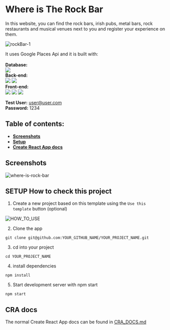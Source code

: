 # Where is The Rock Bar
In this website, you can find the rock bars, irish pubs, metal bars, rock restaurants and musical venues next to you and register your experience on them.

![rockBar-1](https://github.com/thards89/manga-managment-app-front-end/assets/96024390/c700a6d8-91d2-4598-a5c5-b7e1228fda2a)

It uses Google Places Api and it is built with:<br>
<br> 
<b> Database: </b> <br>
![](https://img.shields.io/badge/PostgreSQL-316192?style=for-the-badge&logo=postgresql&logoColor=white) 
<br>
<b> Back-end:</b>  <br>
![](https://img.shields.io/badge/Node.js-339933?style=for-the-badge&logo=nodedotjs&logoColor=white)
![](https://img.shields.io/badge/Express.js-000000?style=for-the-badge&logo=express&logoColor=white)
<br>
<b> Front-end:</b> <br>
![](https://img.shields.io/badge/React-20232A?style=for-the-badge&logo=react&logoColor=61DAFB) 
![](https://img.shields.io/badge/Redux-593D88?style=for-the-badge&logo=redux&logoColor=white)
![](https://img.shields.io/badge/Tailwind_CSS-38B2AC?style=for-the-badge&logo=tailwind-css&logoColor=white)

<b>Test User:</b> user@user.com
<br>
<b> Password:</b>  1234
 
## Table of contents:
- **[Screenshots](#setup-how-to-use-this-template)**
- **[Setup](#setup-how-to-use-this-template)**
- **[Create React App docs](#cra-docs)**

## Screenshots
![where-is-rock-bar](https://github.com/thards89/manga-managment-app-front-end/assets/96024390/56b30c88-73de-490e-9078-18468f84141f)

## SETUP How to check this project

1. Create a new project based on this template using the `Use this template` button (optional)

![HOW_TO_USE](https://user-images.githubusercontent.com/20372832/77003323-70966180-695d-11ea-8abe-b362d57135f3.gif)

2. Clone the app

```
git clone git@github.com:YOUR_GITHUB_NAME/YOUR_PROJECT_NAME.git
```

3. cd into your project

```
cd YOUR_PROJECT_NAME
```

4. install dependencies

```
npm install
```

5. Start development server with npm start

```
npm start
```

## CRA docs

The normal Create React App docs can be found in [CRA_DOCS.md](./CRA_DOCS.md)
